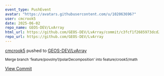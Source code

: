 ```yaml
---
event_type: PushEvent
avatar: "https://avatars.githubusercontent.com/u/102063696?"
user: cmcrook5
date: 2025-06-02
repo_name: GEOS-DEV/LvArray
html_url: https://github.com/GEOS-DEV/LvArray/commit/c3fcf1f2685973dcd2acafd7048a66345391081e
repo_url: https://github.com/GEOS-DEV/LvArray
---
```


<a href='https://github.com/cmcrook5' target='_blank'>cmcrook5</a> pushed to <a href='https://github.com/GEOS-DEV/LvArray' target='_blank'>GEOS-DEV/LvArray</a>

<small>Merge branch 'feature/povolny1/polarDecomposition' into feature/crook5/math</small>

<a href='https://github.com/GEOS-DEV/LvArray/commit/c3fcf1f2685973dcd2acafd7048a66345391081e' target='_blank'>View Commit</a>